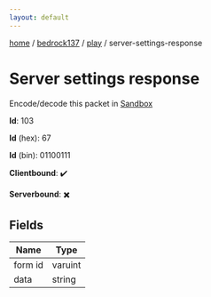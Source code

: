 ```yaml
---
layout: default
---
```


[home](/)  /  [bedrock137](/protocol/bedrock137)  /  [play](/protocol/bedrock137/play)  /  server-settings-response

# Server settings response

Encode/decode this packet in [Sandbox](../../../sandbox/bedrock137#play.server_settings_response)

**Id**: 103

**Id** (hex): 67

**Id** (bin): 01100111

**Clientbound**: ✔️

**Serverbound**: ✖️

## Fields

Name | Type
---|---
form id | varuint
data | string
